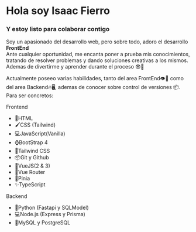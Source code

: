 # Hola soy Isaac Fierro
### Y estoy listo para colaborar contigo

 Soy un apasionado del desarrollo web, pero sobre todo, adoro el desarrollo **FrontEnd**  
 Ante cualquier oportunidad, me encanta poner a prueba mis conocimientos, tratando de resolver problemas 
 y dando soluciones creativas a los mismos. Ademas de divertirme y aprender durante el proceso 😎🤘
 
 Actualmente poseeo varias habilidades, tanto del area FrontEnd👁💄️ como del area Backend🔥🖥️, ademas de conocer 
 sobre control de versiones 📦. Para ser concretos:
 
Frontend
 * 🧱HTML 
 * 🖌️CSS (Tailwind)
 * 💻JavaScript(Vanilla)
 * ⌚BootStrap 4
 * 💄Tailwind CSS
 * 📦Git y Github
 * 💪VueJS(2 & 3)
 * 🚆Vue Router
 * 🏦Pinia
 * ✨TypeScript
 
Backend
 * 🐍Python (Fastapi y SQLModel)
 * 💻Node.js (Express y Prisma)
 * 🐬MySQL y PostgreSQL
